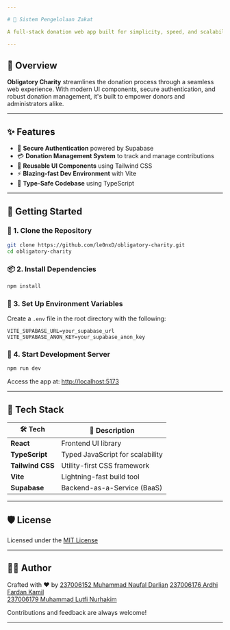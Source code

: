 ```yaml
---

# 🕌 Sistem Pengelolaan Zakat

A full-stack donation web app built for simplicity, speed, and scalability.

---
```


## 📌 Overview

**Obligatory Charity** streamlines the donation process through a seamless web experience. With modern UI components, secure authentication, and robust donation management, it's built to empower donors and administrators alike.

---

## ✨ Features

- 🔐 **Secure Authentication** powered by Supabase  
- 💳 **Donation Management System** to track and manage contributions  
- 🎨 **Reusable UI Components** using Tailwind CSS  
- ⚡ **Blazing-fast Dev Environment** with Vite  
- 🧠 **Type-Safe Codebase** using TypeScript  

---

## 🚀 Getting Started

### 🔧 1. Clone the Repository
```bash
git clone https://github.com/le0nxD/obligatory-charity.git 
cd obligatory-charity
```

### 📦 2. Install Dependencies
```bash
npm install
```

### 🔑 3. Set Up Environment Variables  
Create a `.env` file in the root directory with the following:
```env
VITE_SUPABASE_URL=your_supabase_url
VITE_SUPABASE_ANON_KEY=your_supabase_anon_key
```

### 🧪 4. Start Development Server
```bash
npm run dev
```
Access the app at: [http://localhost:5173](http://localhost:5173)

---

## 🧰 Tech Stack

| 🛠️ Tech         | 🔎 Description                      |
|----------------|-------------------------------------|
| **React**       | Frontend UI library                |
| **TypeScript**  | Typed JavaScript for scalability   |
| **Tailwind CSS**| Utility-first CSS framework        |
| **Vite**        | Lightning-fast build tool          |
| **Supabase**    | Backend-as-a-Service (BaaS)        |

---

## 🛡️ License

Licensed under the [MIT License](./LICENSE)

---

## 👨‍💻 Author

Crafted with ❤️ by 
[237006152 Muhammad Naufal Darlian](https://github.com/le0nxD)
[237006176 Ardhi Fardan Kamil](https://github.com/le0nxD)  
[237006179 Muhammad Lutfi Nurhakim](https://github.com/Oxiliya) 

Contributions and feedback are always welcome!

---
